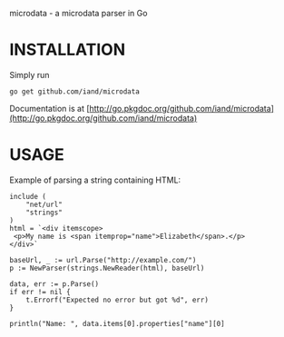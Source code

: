 microdata - a microdata parser in Go

INSTALLATION
============

Simply run

	go get github.com/iand/microdata

Documentation is at [http://go.pkgdoc.org/github.com/iand/microdata](http://go.pkgdoc.org/github.com/iand/microdata)


USAGE
=====

Example of parsing a string containing HTML:

	include (
		"net/url"
		"strings"
	)
	html = `<div itemscope>
	 <p>My name is <span itemprop="name">Elizabeth</span>.</p>
	</div>`

	baseUrl, _ := url.Parse("http://example.com/")
	p := NewParser(strings.NewReader(html), baseUrl)

	data, err := p.Parse()
	if err != nil {
		t.Errorf("Expected no error but got %d", err)
	}

	println("Name: ", data.items[0].properties["name"][0]